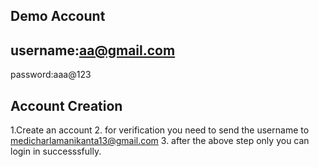 ## Demo Account

## username:aa@gmail.com

password:aaa@123

## Account Creation

1.Create an account 
2. for verification you need to send the username to medicharlamanikanta13@gmail.com
3. after the above step only you can login in successsfully.



